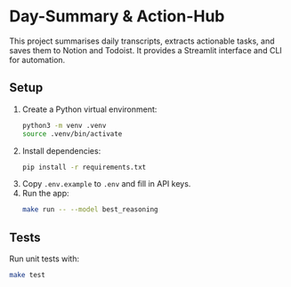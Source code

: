 # Day-Summary & Action-Hub

This project summarises daily transcripts, extracts actionable tasks, and saves them to Notion and Todoist. It provides a Streamlit interface and CLI for automation.

## Setup
1. Create a Python virtual environment:
   ```bash
   python3 -m venv .venv
   source .venv/bin/activate
   ```
2. Install dependencies:
   ```bash
   pip install -r requirements.txt
   ```
3. Copy `.env.example` to `.env` and fill in API keys.
4. Run the app:
   ```bash
   make run -- --model best_reasoning
   ```

## Tests
Run unit tests with:
```bash
make test
```

